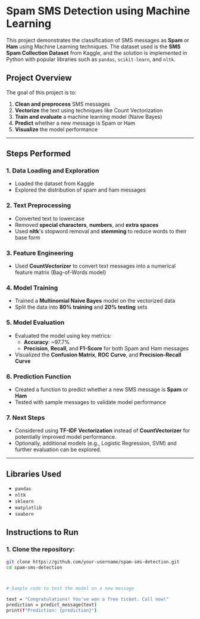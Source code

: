 # Spam SMS Detection using Machine Learning

This project demonstrates the classification of SMS messages as **Spam** or **Ham** using Machine Learning techniques. The dataset used is the **SMS Spam Collection Dataset** from Kaggle, and the solution is implemented in Python with popular libraries such as `pandas`, `scikit-learn`, and `nltk`.

## Project Overview

The goal of this project is to:
1. **Clean and preprocess** SMS messages
2. **Vectorize** the text using techniques like Count Vectorization
3. **Train and evaluate** a machine learning model (Naive Bayes)
4. **Predict** whether a new message is Spam or Ham
5. **Visualize** the model performance

---

## Steps Performed

### 1. **Data Loading and Exploration**
- Loaded the dataset from Kaggle
- Explored the distribution of spam and ham messages

### 2. **Text Preprocessing**
- Converted text to lowercase
- Removed **special characters**, **numbers**, and **extra spaces**
- Used **nltk**'s stopword removal and **stemming** to reduce words to their base form

### 3. **Feature Engineering**
- Used **CountVectorizer** to convert text messages into a numerical feature matrix (Bag-of-Words model)
  
### 4. **Model Training**
- Trained a **Multinomial Naive Bayes** model on the vectorized data
- Split the data into **80% training** and **20% testing** sets

### 5. **Model Evaluation**
- Evaluated the model using key metrics:
  - **Accuracy**: ~97.7%
  - **Precision**, **Recall**, and **F1-Score** for both Spam and Ham messages
- Visualized the **Confusion Matrix**, **ROC Curve**, and **Precision-Recall Curve**

### 6. **Prediction Function**
- Created a function to predict whether a new SMS message is **Spam** or **Ham**
- Tested with sample messages to validate model performance

### 7. **Next Steps**
- Considered using **TF-IDF Vectorization** instead of **CountVectorizer** for potentially improved model performance.
- Optionally, additional models (e.g., Logistic Regression, SVM) and further evaluation can be explored.
  
---

## Libraries Used
- `pandas`
- `nltk`
- `sklearn`
- `matplotlib`
- `seaborn`

## Instructions to Run

### 1. Clone the repository:

```bash
git clone https://github.com/your-username/spam-sms-detection.git
cd spam-sms-detection



# Sample code to test the model on a new message

text = "Congratulations! You've won a free ticket. Call now!"
prediction = predict_message(text)
print(f"Prediction: {prediction}")
